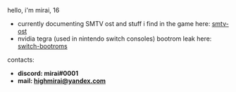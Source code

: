 hello, i'm mirai, 16

- currently documenting SMTV ost and stuff i find in the game here: [smtv-ost](https://github.com/highmirai/smtv-ost)
- nvidia tegra (used in nintendo switch consoles) bootrom leak here: [switch-bootroms](https://github.com/zerospace-nx/switch-bootroms)

contacts:
- **discord: mirai#0001**
- **mail: highmirai@yandex.com**

